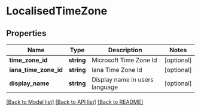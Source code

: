 # LocalisedTimeZone

## Properties
Name | Type | Description | Notes
------------ | ------------- | ------------- | -------------
**time_zone_id** | **string** | Microsoft Time Zone Id | [optional] 
**iana_time_zone_id** | **string** | Iana Time Zone Id | [optional] 
**display_name** | **string** | Display name in users language | [optional] 

[[Back to Model list]](../README.md#documentation-for-models) [[Back to API list]](../README.md#documentation-for-api-endpoints) [[Back to README]](../README.md)


